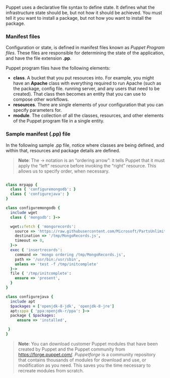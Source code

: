
Puppet uses a declarative file syntax to define state. It defines what the infrastructure state should be, but not how it should be achieved. You must tell it you want to install a package, but not how you want to install the package.

### Manifest files

Configuration or state, is defined in manifest files known as *Puppet Program files*. These files are responsible for determining the state of the application, and have the file extension **.pp**.

Puppet program files have the following elements:

- **class**. A bucket that you put resources into. For example, you might have an **Apache** class with everything required to run Apache (such as the package, config file. running server, and any users that need to be created). That class then becomes an entity that you can use to compose other workflows.
- **resources**. There are single elements of your configuration that you can specify parameters for.
- **module**. The collection of all the classes, resources, and other elements of the Puppet program file in a single entity.

### Sample manifest (.pp) file

In the following sample .pp file, notice where classes are being defined, and within that, resources and package details are defined.

> **Note**: The -> notation is an “ordering arrow”: it tells Puppet that it must apply the “left” resource before invoking the “right” resource. This allows us to specify order, when necessary.

```ruby

class mrpapp {
  class { 'configuremongodb': }
  class { 'configurejava': }
}

class configuremongodb {
  include wget
  class { 'mongodb': }->

  wget::fetch { 'mongorecords':
    source => 'https://raw.githubusercontent.com/Microsoft/PartsUnlimitedMRP/master/deploy/MongoRecords.js',
    destination => '/tmp/MongoRecords.js',
    timeout => 0,
  }->
  exec { 'insertrecords':
    command => 'mongo ordering /tmp/MongoRecords.js',
    path => '/usr/bin:/usr/sbin',
    unless => 'test -f /tmp/initcomplete'
  }->
  file { '/tmp/initcomplete':
    ensure => 'present',
  }
}

class configurejava {
  include apt
  $packages = ['openjdk-8-jdk', 'openjdk-8-jre']
  apt::ppa { 'ppa:openjdk-r/ppa': }->
  package { $packages:
     ensure => 'installed',

 }
}
```

> **Note**: You can download customer Puppet modules that have been created by Puppet and the Puppet community from  <a href="https://forge.puppet.com/" target="_blank"><span style="color: #0066cc;" color="#0066cc">https://forge.puppet.com/</span></a>.
> *Puppetforge* is a community repository that contains thousands of modules for download and use, or modification as you need. This saves you the time necessary to recreate modules from scratch.
